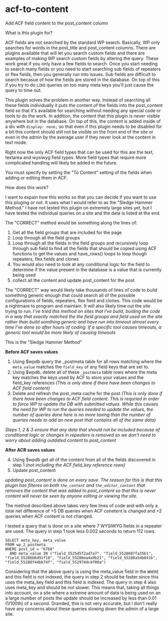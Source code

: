 # acf-to-content
Add ACF field content to the post_content column

What is this plugin for?

ACF fields are not searched by the standard WP search. Basically, WP only
searches for words in the post_title and post_content columns. There are plugins available that
will let you search custom fields and there are examples of making WP search custom fields by
altering the query. These work great if you only have a few fields to search. Once you start needing
to search many fields or you need to start searching sub fields of repeaters or flex fields, then you
generally run into issues. Sub fields are difficult to search becasue of how the fields are stored in
the database. On top of this if you try to do `LIKE` queries on too many meta keys you'll just cause
the query to time out.

This plugin solves the problem in another way. Instead of searching all these fields individually it
puts the content of the fields into the post_content field so that it's available for searching without
needing any special code or tools to do the work. In addition, the content that this plugin is never
visible anywhere but in the database. On top of this, the content is added inside of a div with 
`display: none;` so that even if this plugin needs to be disabled for a bit this content should
still not be visible on the front end of the site or even in the admin by the average user if they
never look at the content in text mode.

Right now the only ACF field types that can be used for this are the text, textarea and wysiwyg field
types. More field types that require more complicated handling will likely be added in the future.

You must specify by setting the "To Content" setting of the fields when adding or editing them in ACF.

How does this work?

I want to expain how this works so that you can decide if you want to use this pluging or not. It uses
what I would refer to as the "Sledge Hammer Method." I have not tested this plugin on extremely large
sites yet, but I have tested the individual queries on a site and the data is listed at the end.

The "CORRECT" method would be something along the lines of:

1. Get all the field groups that are included for the page
2. Loop through all the field groups
3. Loop through all the fields in the field groups and recursively loop through sub field
to find all the fields that should be copied using ACF functions to get the values and have_rows()
loops to loop though repeaters, flex fields and clones
4. You would also need to look at any conditional logic for the field to determine if the value present
in the database is a value that is currently being used
5. collect all the content and update post_content for the post

The "CORRECT" way would likely take thousands of lines of code to build something generic enough that
could search all of the possible configurations of fields, repeaters, flex field and clones. This code
would be a nightmare to program and maintain. It will also likely time out the site trying to run.
*I've tried this method on sites that I've build, buiding the code in a way that exactly matched the
the field groups and field used on the site rather than build somthing generic and have run into timeout
almost every time I've done so after hours of coding. If a specific tool causes timeouts, a generic tool
would be more likely of causing timeouts*

This is the "Sledge Hammer Method"

**Before ACF saves values**

1. Using $wpdb query the _postmeta table for all rows matching where the `meta_value` matches the 
`field_key` of any field keys that are set to.
2. Using $wpdb, delete all of these `_postmeta` table rows where the meta key matches the keys used
by ACF to store your values and the field_key references *(This is only done if there have been changes
to ACF field content)*
3. Delete and refresh the post_meta cache for the post *(This is only done if there have been changes to
ACF field content. This is requried in order to force WP to update the DB with submitted values. While this causes the need for WP to run the queries needed to update the values, the number of queries done here is no more taxing than the number of queries neede to add an new post that contains all of the same data)*

*Steps 1, 2 & 3 ensure that any data that should not be included because of conditional logic or changes
in repeaters is removed so we don't need to worry about adding outdated content to post_content*

**After ACR saves values**

4. Using $wpdb get all of the content from all of the fields discovered in step 1 *(not including the
ACF field_key reference rows)*
5. Update post_content

*updating post_content is done on every save. The reason for this is that this plugin has filteres on
both `the_content` and `the_editor_content` that removes the content that was added to post_content
so that this is never content will never be seen by anyone editing or viewing the site.*

The method described above takes very few lines of code and with only a total net difference of 
+5 DB queries when ACF conetent is changed and +2 queries when ACF content is not changed.

I tested a query that is done on a site where 7 WYSIWYG fields in a repeater are used.
The query in step 1 took less 0.002 seconds to return 112 rows.
```
SELECT meta_key, meta_value 
FROM wp_2_postmeta 
WHERE post_id = "6768" 
  AND meta_value IN ("field_5525d5f2ad7a7", "field_5528687fa35b1", "field_55286b6d91f18", "field_55286ea4a9b21", "field_55288a5db841b", "field_55288f44bb74f", "field_552974dc4f00a")
```
Considering that the above query is using the meta_value field in the `WHERE` and this field is not
indexed, the query in step 2 should be faster since this uses the meta_key field and this field is 
indexed. The query in step 4 also uses meta_key and should be not slower. This means that, taking 
all things into account, on a site where a extreme amount of data is being used on an a 
large number of posts the update should be increased by less than 0.01 (1/100th) of a second.
Granded, this is not very accurate, but I don't really have any concerns about these queries slowing
down the admin of a large site.
